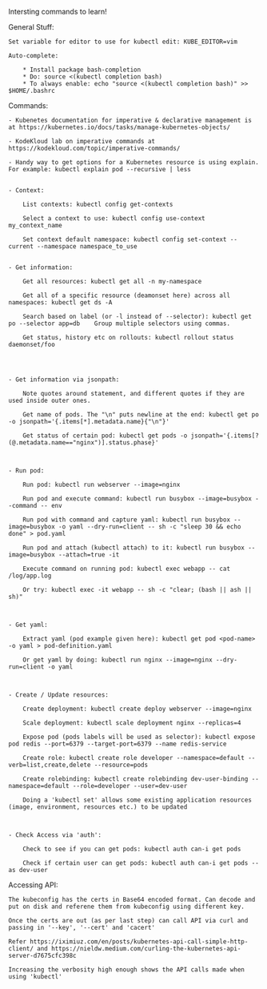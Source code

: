 
Intersting commands to learn!


General Stuff:

    Set variable for editor to use for kubectl edit: KUBE_EDITOR=vim 

    Auto-complete: 
    
        * Install package bash-completion
        * Do: source <(kubectl completion bash)
        * To always enable: echo "source <(kubectl completion bash)" >> $HOME/.bashrc


Commands: 

    - Kubenetes documentation for imperative & declarative management is at https://kubernetes.io/docs/tasks/manage-kubernetes-objects/

    - KodeKloud lab on imperative commands at https://kodekloud.com/topic/imperative-commands/

    - Handy way to get options for a Kubernetes resource is using explain.  For example: kubectl explain pod --recursive | less


    - Context:

        List contexts: kubectl config get-contexts

        Select a context to use: kubectl config use-context my_context_name

        Set context default namespace: kubectl config set-context --current --namespace namespace_to_use


    - Get information:

        Get all resources: kubectl get all -n my-namespace

        Get all of a specific resource (deamonset here) across all namespaces: kubectl get ds -A

        Search based on label (or -l instead of --selector): kubectl get po --selector app=db    Group multiple selectors using commas.

        Get status, history etc on rollouts: kubectl rollout status daemonset/foo




    - Get information via jsonpath:

        Note quotes around statement, and different quotes if they are used inside outer ones.

        Get name of pods. The "\n" puts newline at the end: kubectl get po -o jsonpath='{.items[*].metadata.name}{"\n"}'

        Get status of certain pod: kubectl get pods -o jsonpath='{.items[?(@.metadata.name=="nginx")].status.phase}'  


    
    - Run pod:

        Run pod: kubectl run webserver --image=nginx

        Run pod and execute command: kubectl run busybox --image=busybox --command -- env

        Run pod with command and capture yaml: kubectl run busybox --image=busybox -o yaml --dry-run=client -- sh -c "sleep 30 && echo done" > pod.yaml

        Run pod and attach (kubectl attach) to it: kubectl run busybox --image=busybox --attach=true -it

        Execute command on running pod: kubectl exec webapp -- cat /log/app.log
        
        Or try: kubectl exec -it webapp -- sh -c "clear; (bash || ash || sh)"



    - Get yaml:
    
        Extract yaml (pod example given here): kubectl get pod <pod-name> -o yaml > pod-definition.yaml

        Or get yaml by doing: kubectl run nginx --image=nginx --dry-run=client -o yaml



    - Create / Update resources:

        Create deployment: kubectl create deploy webserver --image=nginx

        Scale deployment: kubectl scale deployment nginx --replicas=4

        Expose pod (pods labels will be used as selector): kubectl expose pod redis --port=6379 --target-port=6379 --name redis-service

        Create role: kubectl create role developer --namespace=default --verb=list,create,delete --resource=pods

        Create rolebinding: kubectl create rolebinding dev-user-binding --namespace=default --role=developer --user=dev-user

        Doing a 'kubectl set' allows some existing application resources (image, environment, resources etc.) to be updated



    - Check Access via 'auth':

        Check to see if you can get pods: kubectl auth can-i get pods
        
        Check if certain user can get pods: kubectl auth can-i get pods --as dev-user



Accessing API:

    The kubeconfig has the certs in Base64 encoded format. Can decode and put on disk and referene them from kubeconfig using different key.

    Once the certs are out (as per last step) can call API via curl and passing in '--key', '--cert' and 'cacert'

    Refer https://iximiuz.com/en/posts/kubernetes-api-call-simple-http-client/ and https://nieldw.medium.com/curling-the-kubernetes-api-server-d7675cfc398c

    Increasing the verbosity high enough shows the API calls made when using 'kubectl'


